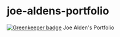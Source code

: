 # joe-aldens-portfolio

[![Greenkeeper badge](https://badges.greenkeeper.io/joealden/joe-aldens-portfolio.svg)](https://greenkeeper.io/)
Joe Alden's Portfolio
